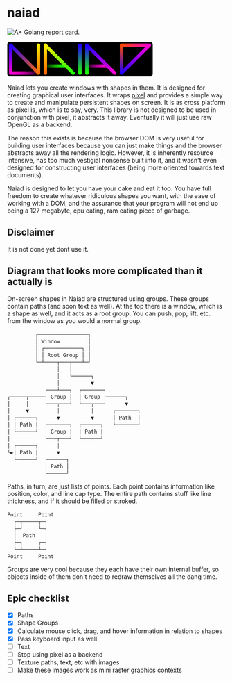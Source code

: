 # naiad

[![A+ Golang report card.](https://img.shields.io/badge/go%20report-A+-brightgreen.svg?style=flat)](https://goreportcard.com/report/github.com/sashakoshka/naiad)

![Naiad logo](assets/logo.png)

Naiad lets you create windows with shapes in them. It is designed for creating
graphical user interfaces. It wraps [pixel](https://github.com/faiface/pixel)
and provides a simple way to create and manipulate persistent shapes on screen.
It is as cross platform as pixel is, which is to say, very. This library is not
designed to be used in conjunction with pixel, it abstracts it away. Eventually
it will just use raw OpenGL as a backend.

The reason this exists is because the browser DOM is very useful for building
user interfaces because you can just make things and the browser abstracts away
all the rendering logic. However, it is inherently resource intensive, has too
much vestigial nonsense built into it, and it wasn't even designed for
constructing user interfaces (being more oriented towards text documents).

Naiad is designed to let you have your cake and eat it too. You have full
freedom to create whatever ridiculous shapes you want, with the ease of working
with a DOM, and the assurance that your program will not end up being a 127
megabyte, cpu eating, ram eating piece of garbage.

## Disclaimer

It is not done yet dont use it.

## Diagram that looks more complicated than it actually is

On-screen shapes in Naiad are structured using groups. These groups contain
paths (and soon text as well). At the top there is a window, which is a shape
as well, and it acts as a root group. You can push, pop, lift, etc. from the
window as you would a normal group.

```
         ┌────────────────┐
         │ Window         │
         │ ┌────────────┐ │
         │ │ Root Group │ │
         └─┴────┬───┬───┴─┘
                │   │
                │   └──────┐
                │          ▼
            ┌───┴───┐  ┌───────┐
┌─────┬─────┤ Group │  │ Group ├──────┐
│     │     └───┬───┘  └───┬───┘      ▼
│     ▼         │          │      ┌───────┐
│ ┌──────┐      ▼          ▼      │ Path  │
│ │ Path │  ┌───────┐  ┌──────┐   └───────┘
│ └──────┘  │ Group │  │ Path │
│           └───┬───┘  └──────┘
│ ┌──────┐      │
└►│ Path │      ▼
  └──────┘  ┌──────┐
            │ Path │
            └──────┘
```

Paths, in turn, are just lists of points. Each point contains information like
position, color, and line cap type. The entire path contains stuff like line
thickness, and if it should be filled or stroked.

```
Point     Point
  ┌─┬─────┬─┐
  ├─┘     └─┤
  │  Path   │
  ├─┐     ┌─┤
  └─┴─────┴─┘
Point     Point
```

Groups are very cool because they each have their own internal buffer, so
objects inside of them don't need to redraw themselves all the dang time.


## Epic checklist

- [X] Paths
- [X] Shape Groups
- [X] Calculate mouse click, drag, and hover information in relation to shapes
- [X] Pass keyboard input as well
- [ ] Text
- [ ] Stop using pixel as a backend
- [ ] Texture paths, text, etc with images
- [ ] Make these images work as mini raster graphics contexts
